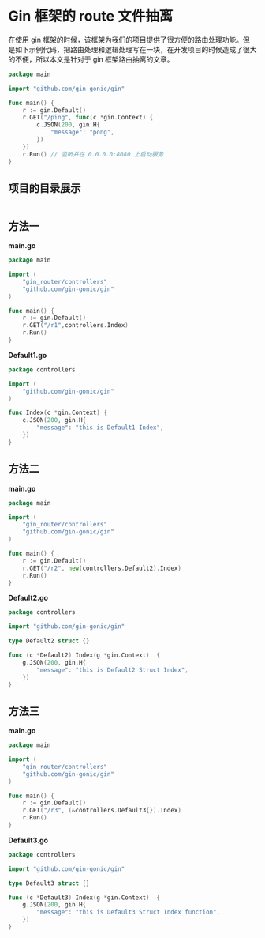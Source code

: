 # Gin 框架的 route 文件抽离

在使用 [gin](https://gin-gonic.com/zh-cn/docs/) 框架的时候，该框架为我们的项目提供了很方便的路由处理功能。但是如下示例代码，把路由处理和逻辑处理写在一块，在开发项目的时候造成了很大的不便，所以本文是针对于 gin 框架路由抽离的文章。


```go
package main

import "github.com/gin-gonic/gin"

func main() {
	r := gin.Default()
	r.GET("/ping", func(c *gin.Context) {
		c.JSON(200, gin.H{
			"message": "pong",
		})
	})
	r.Run() // 监听并在 0.0.0.0:8080 上启动服务
}
```

## 项目的目录展示

```text

```

## 方法一

**main.go**

```go
package main

import (
	"gin_router/controllers"
	"github.com/gin-gonic/gin"
)

func main() {
	r := gin.Default()
	r.GET("/r1",controllers.Index)
	r.Run()
}
```

**Default1.go**

```go
package controllers

import (
	"github.com/gin-gonic/gin"
)

func Index(c *gin.Context) {
	c.JSON(200, gin.H{
		"message": "this is Default1 Index",
	})
}
```

## 方法二

**main.go**

```go
package main

import (
	"gin_router/controllers"
	"github.com/gin-gonic/gin"
)

func main() {
	r := gin.Default()
	r.GET("/r2", new(controllers.Default2).Index)
	r.Run()
}

```

**Default2.go**

```go
package controllers

import "github.com/gin-gonic/gin"

type Default2 struct {}

func (c *Default2) Index(g *gin.Context)  {
	g.JSON(200, gin.H{
		"message": "this is Default2 Struct Index",
	})
}

```

## 方法三

**main.go**

```go
package main

import (
	"gin_router/controllers"
	"github.com/gin-gonic/gin"
)

func main() {
	r := gin.Default()
	r.GET("/r3", (&controllers.Default3{}).Index)
	r.Run()
}

```

**Default3.go**

```go
package controllers

import "github.com/gin-gonic/gin"

type Default3 struct {}

func (c *Default3) Index(g *gin.Context)  {
	g.JSON(200, gin.H{
		"message": "this is Default3 Struct Index function",
	})
}
```